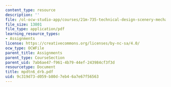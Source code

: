 ```yaml
---
content_type: resource
description: ''
file: /ol-ocw-studio-app/courses/21m-735-technical-design-scenery-mechanisms-and-special-effects-spring-2004/9c319d73d059b80d7eb46a7e67f56563_mpdtn6_drb.pdf
file_size: 13801
file_type: application/pdf
learning_resource_types:
- Assignments
license: https://creativecommons.org/licenses/by-nc-sa/4.0/
ocw_type: OCWFile
parent_title: Assignments
parent_type: CourseSection
parent_uid: 7ab6ae47-f961-4b79-44ef-243984cf3f3d
resourcetype: Document
title: mpdtn6_drb.pdf
uid: 9c319d73-d059-b80d-7eb4-6a7e67f56563
---
```

